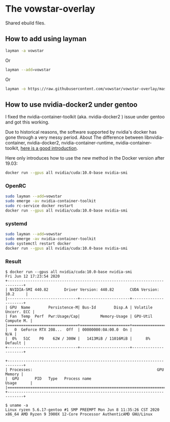 # The vowstar-overlay

Shared ebuild files.

## How to add using layman

```bash
layman -a vowstar
```

Or

```bash
layman --add=vowstar
```

Or

```bash
layman -o https://raw.githubusercontent.com/vowstar/vowstar-overlay/master/metadata/vowstar.xml -f -a vowstar
```

## How to use nvidia-docker2 under gentoo

I fixed the nvidia-container-toolkit (aka. nvidia-docker2 ) issue under gentoo and got this working.

Due to historical reasons, the software supported by nvidia's docker has gone through a very messy period. About The difference between libnvidia-container, nvidia-docker2, nvidia-container-runtime, nvidia-container-toolkit, [here is a good introduction](https://github.com/NVIDIA/nvidia-docker/issues/1268).

Here only introduces how to use the new method in the Docker version after 19.03:

```bash
docker run --gpus all nvidia/cuda:10.0-base nvidia-smi
```

### OpenRC

```bash
sudo layman --add=vowstar
sudo emerge -av nvidia-container-toolkit
sudo rc-service docker restart
docker run --gpus all nvidia/cuda:10.0-base nvidia-smi
```

### systemd

```bash
sudo layman --add=vowstar
sudo emerge -av nvidia-container-toolkit
sudo systemctl restart docker
docker run --gpus all nvidia/cuda:10.0-base nvidia-smi
```

### Result

```text
$ docker run --gpus all nvidia/cuda:10.0-base nvidia-smi
Fri Jun 12 17:23:54 2020
+-----------------------------------------------------------------------------+
| NVIDIA-SMI 440.82       Driver Version: 440.82       CUDA Version: 10.2     |
|-------------------------------+----------------------+----------------------+
| GPU  Name        Persistence-M| Bus-Id        Disp.A | Volatile Uncorr. ECC |
| Fan  Temp  Perf  Pwr:Usage/Cap|         Memory-Usage | GPU-Util  Compute M. |
|===============================+======================+======================|
|   0  GeForce RTX 208...  Off  | 00000000:0A:00.0  On |                  N/A |
|  0%   51C    P0    62W / 300W |   1413MiB / 11016MiB |      8%      Default |
+-------------------------------+----------------------+----------------------+

+-----------------------------------------------------------------------------+
| Processes:                                                       GPU Memory |
|  GPU       PID   Type   Process name                             Usage      |
|=============================================================================|
+-----------------------------------------------------------------------------+

$ uname -a
Linux ryzen 5.6.17-gentoo #1 SMP PREEMPT Mon Jun 8 11:35:26 CST 2020 x86_64 AMD Ryzen 9 3900X 12-Core Processor AuthenticAMD GNU/Linux
```
